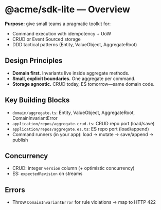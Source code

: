 # @acme/sdk-lite — Overview

**Purpose:** give small teams a pragmatic toolkit for:
- Command execution with idempotency + UoW
- CRUD or Event Sourced storage
- DDD tactical patterns (Entity, ValueObject, AggregateRoot)

## Design Principles
- **Domain first.** Invariants live inside aggregate methods.
- **Small, explicit boundaries.** One aggregate per command.
- **Storage agnostic.** CRUD today, ES tomorrow—same domain code.

## Key Building Blocks
- `domain/aggregate.ts`: Entity, ValueObject, AggregateRoot, DomainInvariantError
- `application/repos/aggregate.crud.ts`: CRUD repo port (load/save)
- `application/repos/aggregate.es.ts`: ES repo port (load/append)
- Command runners (in your app): load → mutate → save/append → publish

## Concurrency
- CRUD: integer `version` column (+ optimistic concurrency)
- ES: `expectedRevision` on streams

## Errors
- Throw `DomainInvariantError` for rule violations → map to HTTP 422
